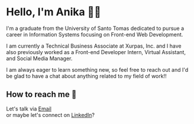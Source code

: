 <h1>Hello, I'm Anika 👋🏻</h1> 

I'm a graduate from the University of Santo Tomas dedicated to pursue a career in Information Systems focusing on Front-end Web Development. 

I am currently a Technical Business Associate at Xurpas, Inc. and I have also previously worked as a Front-end Developer Intern, Virtual Assistant, and Social Media Manager. 

I am always eager to learn something new, so feel free to reach out and I'd be glad to have a chat about anything related to my field of work!!


<h2>How to reach me 🤍</h2>

Let's talk via [Email](mailto:anikaanjae@gmail.com) 
<br />or maybe let's connect on [LinkedIn](https://www.linkedin.com/in/anikaanja/)?


<!--
 <h3>How I work</h3>

* Optimism
* Creativity
* Beginner's mindset and Curiosity
* Honesty and accountability

<h3>More about me:</h3>

-->

<!--
**anikaanja/anikaanja** is a ✨ _special_ ✨ repository because its `README.md` (this file) appears on your GitHub profile.

Here are some ideas to get you started:

- 🔭 I’m currently working on ...
- 🌱 I’m currently learning ...
- 👯 I’m looking to collaborate on ...
- 🤔 I’m looking for help with ...
- 💬 Ask me about ...
- 📫 How to reach me: ...
- 😄 Pronouns: ...
- ⚡ Fun fact: ...
-->

